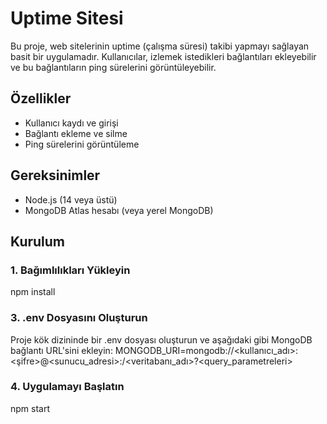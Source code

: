 # Uptime Sitesi

Bu proje, web sitelerinin uptime (çalışma süresi) takibi yapmayı sağlayan basit bir uygulamadır. Kullanıcılar, izlemek istedikleri bağlantıları ekleyebilir ve bu bağlantıların ping sürelerini görüntüleyebilir.

## Özellikler

- Kullanıcı kaydı ve girişi
- Bağlantı ekleme ve silme
- Ping sürelerini görüntüleme

## Gereksinimler

- Node.js (14 veya üstü)
- MongoDB Atlas hesabı (veya yerel MongoDB)

## Kurulum

### 1. Bağımlılıkları Yükleyin

npm install

### 3. .env Dosyasını Oluşturun

Proje kök dizininde bir .env dosyası oluşturun ve aşağıdaki gibi MongoDB bağlantı URL'sini ekleyin:
MONGODB_URI=mongodb://<kullanıcı_adı>:<şifre>@<sunucu_adresi>:<port>/<veritabanı_adı>?<query_parametreleri>

### 4. Uygulamayı Başlatın

npm start


